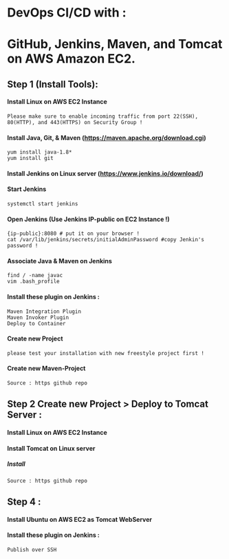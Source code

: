 # DevOps CI/CD with :
# GitHub, Jenkins, Maven, and Tomcat on AWS Amazon EC2.

## Step 1 (Install Tools):
#### Install Linux on AWS EC2 Instance
    Please make sure to enable incoming traffic from port 22(SSH), 80(HTTP), and 443(HTTPS) on Security Group !
#### Install Java, Git, & Maven (https://maven.apache.org/download.cgi)
    yum install java-1.8*
    yum install git
#### Install Jenkins on Linux server (https://www.jenkins.io/download/)
#### Start Jenkins
    systemctl start jenkins
#### Open Jenkins (Use Jenkins IP-public on EC2 Instance !)
    {ip-public}:8080 # put it on your browser !
    cat /var/lib/jenkins/secrets/initialAdminPassword #copy Jenkin's password !
#### Associate Java & Maven on Jenkins
    find / -name javac
    vim .bash_profile
#### Install these plugin on Jenkins :
    Maven Integration Plugin
    Maven Invoker Plugin
    Deploy to Container
#### Create new Project
    please test your installation with new freestyle project first !
#### Create new Maven-Project
    Source : https github repo

## Step 2 Create new Project > Deploy to Tomcat Server :
#### Install Linux on AWS EC2 Instance
#### Install Tomcat on Linux server



##### Install 
    Source : https github repo

## Step 4 :
#### Install Ubuntu on AWS EC2 as Tomcat WebServer

#### Install these plugin on Jenkins :
    Publish over SSH
